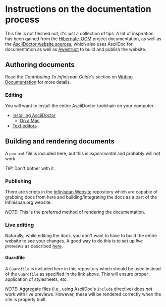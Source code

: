 # Instructions on the documentation process

This file is not fleshed out, it's just a collection of tips.
A lot of inspiration has been gained from the 
[Hibernate-OGM](https://github.com/hibernate/hibernate-ogm/tree/master/hibernate-ogm-documentation) 
project documentation, as well as the [AsciiDoctor website sources](https://github.com/asciidoctor/asciidoctor.org),
which also uses AsciiDoc for documentation as well as 
[Awestruct](http://www.awestruct.org) to build and publish
the website.

## Authoring documents
Read the _Contributing To Infinispan Guide's_ section on [Writing Documentation](http://www.infinispan.org/docs/6.0.x/contributing/contributing.html#_writing_documentation_and_faqs) for more details.

### Editing
You will want to install the entire AsciiDoctor toolchain on your computer.
* [Installing AsciiDoctor](http://asciidoctor.org/docs/install-toolchain/#installing-or-updating-asciidoctor)
  * [On a Mac](http://asciidoctor.org/docs/install-asciidoctor-macosx/)
* [Text editors](http://asciidoctor.org/docs/install-toolchain/#text-editors-and-syntax-highlighting)

## Building and rendering documents
A `pom.xml` file is included here, but this is _*experimental*_ and probably will
not work.

*TIP:* Don't bother with it.

### Publishing
There are scripts in the 
[Infinispan Website](https://github.com/infinispan/infinispan.github.io) repository
which are capable of grabbing docs from here and building/integrating the docs as a
part of the Infinispan.org website.

*NOTE:* This is the preferred method of rendering the documentation.

### Live editing
Naturally, while editing the docs, you don't want to have to build the entire website to see your changes.
A good way to do this is to set up _live previews_ as described
[here](http://asciidoctor.org/docs/editing-asciidoc-with-live-preview/).

#### Guardfile
A `Guardfile` is included here in this repository which should be used instead of the `Guardfile` as specified in the link above.
This will ensure proper application of stylesheets, etc.

*NOTE:* Aggregate files (i.e., using AsciiDoc's `include` directive) does _not_ work with live previews.
However, these will be rendered correctly when the site is properly built.
